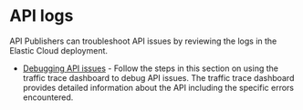 # API logs

API Publishers can troubleshoot API issues by reviewing the logs in the Elastic Cloud deployment.

- [Debugging API issues](/docs/logs/debugging-API-issues.md.md) - Follow the steps in this section on using the traffic trace dashboard to debug API issues. The traffic trace dashboard provides detailed information about the API including the specific errors encountered.

<!-- 
- [Filtering common issues](/docs/logs/filtering-common-issues.md) - Refer to this section for guidance on how to filter the stack trace logs by the most common issues.
-->

